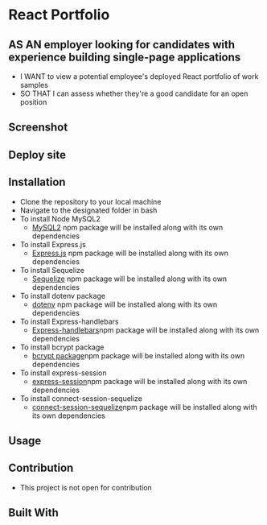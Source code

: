 # React Portfolio

## AS AN employer looking for candidates with experience building single-page applications

  * I WANT to view a potential employee's deployed React portfolio of work samples
  * SO THAT I can assess whether they're a good candidate for an open position
  
## Screenshot




## Deploy site


## Installation

  * Clone the repository to your local machine
  * Navigate to the designated folder in bash
  * To install Node MySQL2
    * [MySQL2](https://www.npmjs.com/package/mysql2#installation) npm package will be installed along with its own dependencies
  * To install Express.js
    * [Express.js](http://expressjs.com/) npm package will be installed along with its own dependencies    
  * To install Sequelize
    * [Sequelize](https://www.npmjs.com/package/sequelize) npm package will be installed along with its own dependencies
  * To install dotenv package
    * [dotenv](https://www.npmjs.com/package/dotenv) npm package will be installed along with its own dependencies
  * To install Express-handlebars
    * [Express-handlebars](https://www.npmjs.com/package/express-handlebars)npm package will be installed along with its own dependencies
  * To install bcrypt package
    * [bcrypt package](https://www.npmjs.com/package/bcrypt)npm package will be installed along with its own dependencies
  * To install express-session
    * [express-session](https://www.npmjs.com/package/express-session)npm package will be installed along with its own dependencies
  * To install connect-session-sequelize
    * [connect-session-sequelize](https://www.npmjs.com/package/connect-session-sequelize)npm package will be installed along with its own dependencies
    
## Usage



## Contribution

 * This project is not open for contribution
  
## Built With


